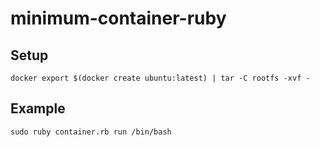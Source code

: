 # minimum-container-ruby

## Setup
```
docker export $(docker create ubuntu:latest) | tar -C rootfs -xvf -
```

## Example
```
sudo ruby container.rb run /bin/bash
```
